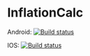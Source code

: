 # InflationCalc

Android: [![Build status](https://build.appcenter.ms/v0.1/apps/6d483e4f-a891-4ce6-a72f-83d998619ed1/branches/dev/badge)](https://appcenter.ms)

IOS: [![Build status](https://build.appcenter.ms/v0.1/apps/874a160b-5bab-4d83-95d8-78bd6a06fa1c/branches/dev/badge)](https://appcenter.ms)
